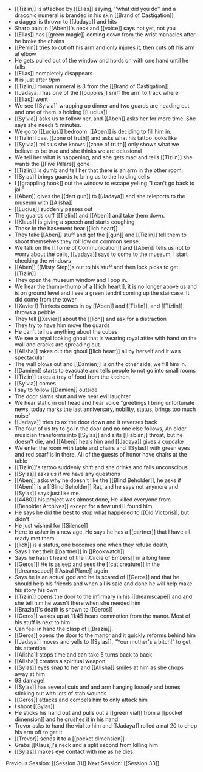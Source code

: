  - [[Tizlin]] is attacked by [[Elias]] saying, ''what did you do'' and a draconic numeral is branded in his skin [[Brand of Castigation]]
 - a dagger is thrown to [[Jadaya]] and hits 
 - Sharp pain in [[Aben]]'s neck and [[voice]] says not yet, not you 
 - [[Elias]] has [[green magic]] coming down from the wrist manacles after he broke the chains
 - [[Perrin]] tries to cut off his arm and only injures it, then cuts off his arm at elbow
 - He gets pulled out of the window and holds on with one hand until he falls 
 - [[Elias]] completely disappears. 
 - It is just after 9pm
 - [[Tizlin]] roman numeral is 3 from the [[Brand of Castigation]]
 - [[Jadaya]] has one of the [[puppies]] sniff the arm to track where [[Elias]] went
 - We see [[Sylvia]] wrapping up dinner and two guards are heading out and one of them is holding [[Lucius]]
 - [[Sylvia]] asks us to follow her, and [[Aben]] asks her for more time. She says she needs 5 minutes. 
 - We go to [[Lucius]] bedroom. [[Aben]] is deciding to fill him in. 
 - [[Tizlin]] cast [[zone of truth]] and asks what his tattoo looks like 
 - [[Sylvia]] tells us she knows [[zone of truth]] only shows what we believe to be true and she thinks we are delusional  
 - We tell her what is happening, and she gets mad and tells [[Tizlin]] she wants the [[Five Pillars]] gone
 - [[Tizlin]] is dumb and tell her that there is an arm in the other room. 
 - [[Sylas]] brings guards to bring us to the holding cells 
 - I [[grappling hook]] out the window to escape yelling "I can't go back to jail"
 - [[Aben]] gives the [[dart gun]] to [[Jadaya]] and she teleports to the museum with [[Alisha]] 
 - [[Lucius]] suddenly passes out
 - The guards cuff [[Tizlin]] and [[Aben]] and take them down.
 - [[Klaus]] is giving a speech and starts coughing
 - Those in the basement hear [[lich heart]]
 - They take [[Aben]] stuff and get the [[gun]] and [[Tizlin]] tell them to shoot themselves they roll low on common sense. 
 - We talk on the [[Tome of Communication]] and [[Aben]] tells us not to worry about the cells, [[Jadaya]] says to come to the museum, I start checking the windows
 - [[Aben]] [[Misty Step]]s out to his stuff and then lock picks to get [[Tizlin]] 
 - They open the museum window and I pop in. 
 - We hear the thump-thump of a [[lich heart]], it is no longer above us and is on ground level and I see a green tendril coming up the staircase. It did come from the tower
 - [[Xavier]] Trinkets comes in by [[Aben]] and [[Tizlin]], and [[Tizlin]] throws a pebble
 - They tell [[Xavier]] about the [[lich]] and ask for a distraction
 - They try to have him move the guards
 - He can't tell us anything about the cubes
 - We see a royal looking ghoul that is wearing royal attire with hand on the wall and cracks are spreading out. 
 - [[Alisha]] takes out the ghoul [[lich heart]] all by herself and it was spectacular
 - The wall blows out and [[Damien]] is on the other side, we fill him in.
 - [[Damien]] starts to evacuate and tells people to not go into small rooms 
 - [[Tizlin]] takes a tray of food from the kitchen.
 - [[Sylvia]] comes
 - I say to follow [[Damien]] outside
 - The door slams shut and we hear evil laughter
 - We hear static in out head and hear voice "greetings I bring unfortunate news, today marks the last anniversary, nobility, status, brings too much noise"
 - [[Jadaya]] tries to ax the door down and it reverses back
 - The four of us try to go in the door and no one else follows, An older musician transforms into [[Sylas]] and slits [[Fabian]] throat, but he doesn't die, and [[Aben]] heals him and [[Jadaya]] gives a cupcake
 - We enter the room with table and chairs and [[Sylas]] with green eyes and red scarf is in there. All of the guests of honor have chairs at the table
 - [[Tizlin]]'s tattoo suddenly shift and she drinks and falls unconscious 
 - [[Sylas]] asks us if we have any questions
 - [[Aben]] asks why he doesn't like the [[Blind Beholder]], he asks if [[Aben]] is a [[Blind Beholder]] Rat, and he says not anymore and [[Sylas]] says just like me.
 - [[4480]] his project was almost done, He killed everyone from [[Beholder Archives]] except for a few until I found him. 
 - He says he did the best to stop what happened to [[Old Victoris]], but didn't 
 - He just wished for [[Silence]] 
 - Here to usher in a new age. He says he has a [[partner]] that I have all ready met them
 - [[lich]] is a status, one becomes one when they refuse death, 
 - Says I met their [[partner]] in [[Rookwatch]]
 - Says he hasn't heard of the [[Circle of Embers]] in a long time
 - [[Geros]]! He is asleep and sees the [[cat creature]] in the [[dreamscape]] [[Astral Plane]] again
 - Says he is an actual god and he is scared of [[Geros]] and that he should help his friends and when all is said and done he will help make his story his own
 - [[Tizlin]] opens the door to the infirmary in his [[dreamscape]] and and she tell him he wasn't there when she needed him
 - [[Brazia]]'s death is shown to [[Geros]]
 - [[Geros]] wakes up at 11:45 hears commotion from the manor. Most of his stuff is next to him
 - Can feel in hand the clasp of [[Brazia]]. 
 - [[Geros]] opens the door to the manor and it quickly reforms behind him
 - [[Jadaya]] moves and yells to [[Sylas]], “Your mother's a bitch!” to get his attention
 - [[Alisha]] stops time and can take 5 turns back to back
 - [[Alisha]] creates a spiritual weapon
 - [[Sylas]] eyes snap to her and [[Alisha]] smiles at him as she chops away at him
 - 93 damage!
 - [[Sylas]] has several cuts and and arm hanging loosely and bones sticking out with lots of stab wounds
 - [[Geros]] attacks and compels him to only attack him
 - I shoot [[Sylas]]
 - He sticks his hand out and pulls out a [[green vial]] from a [[pocket dimension]] and he crushes it in his hand
 - Trevor asks to hand the vial to him and [[Jadaya]] rolled a nat 20 to chop his arm off to get it
 - [[Trevor]] sends it to a [[pocket dimension]]
 - Grabs [[Klaus]]'s neck and a split second from killing him
 - [[Sylas]] makes eye contact with me as he dies.

Previous Session: [[Session 31]]
Next Session: [[Session 33]]